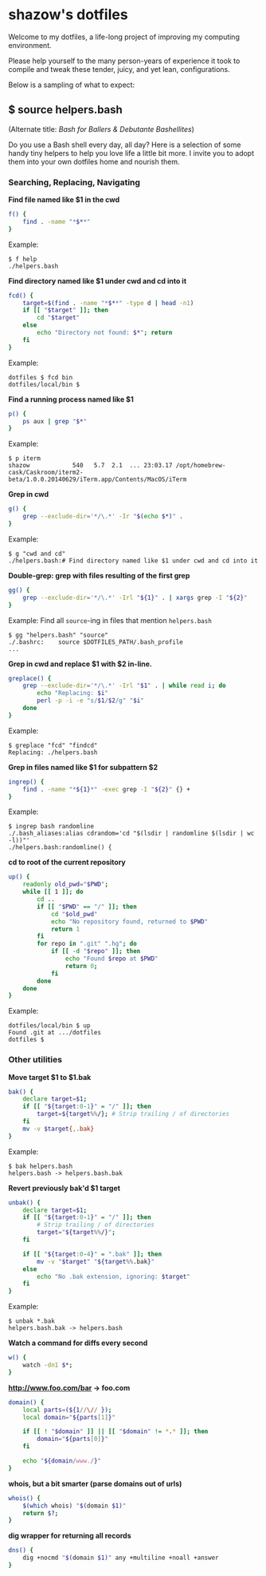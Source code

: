 # shazow's dotfiles

Welcome to my dotfiles, a life-long project of improving my computing 
environment.

Please help yourself to the many person-years of experience it took to compile 
and tweak these tender, juicy, and yet lean, configurations.

Below is a sampling of what to expect:


## $ source helpers.bash

(Alternate title: *Bash for Ballers & Debutante Bashellites*)

Do you use a Bash shell every day, all day? Here is a selection of some handy
tiny helpers to help you love life a little bit more. I invite you to adopt them 
into your own dotfiles home and nourish them.

### Searching, Replacing, Navigating

**Find file named like $1 in the cwd**

```bash
f() {
    find . -name "*$**"
}
```

Example:

```
$ f help
./helpers.bash
```

**Find directory named like $1 under cwd and cd into it**

```bash
fcd() {
    target=$(find . -name "*$**" -type d | head -n1)
    if [[ "$target" ]]; then
        cd "$target"
    else
        echo "Directory not found: $*"; return
    fi
}
```

Example:

```
dotfiles $ fcd bin
dotfiles/local/bin $
```


**Find a running process named like $1**

```bash
p() {
    ps aux | grep "$*"
}
```

Example:

```
$ p iterm
shazow            540   5.7  2.1  ... 23:03.17 /opt/homebrew-cask/Caskroom/iterm2-beta/1.0.0.20140629/iTerm.app/Contents/MacOS/iTerm
```


**Grep in cwd**

```bash
g() {
    grep --exclude-dir='*/\.*' -Ir "$(echo $*)" .
}
```

Example:

```
$ g "cwd and cd"
./helpers.bash:# Find directory named like $1 under cwd and cd into it
```


**Double-grep: grep with files resulting of the first grep**

```bash
gg() {
    grep --exclude-dir='*/\.*' -Irl "${1}" . | xargs grep -I "${2}"
}
```

Example: Find all `source`-ing in files that mention `helpers.bash`

```
$ gg "helpers.bash" "source"
./.bashrc:    source $DOTFILES_PATH/.bash_profile
...
```


**Grep in cwd and replace $1 with $2 in-line.**

```bash
greplace() {
    grep --exclude-dir='*/\.*' -Irl "$1" . | while read i; do
        echo "Replacing: $i"
        perl -p -i -e "s/$1/$2/g" "$i"
    done
}
```

Example:

```
$ greplace "fcd" "findcd"
Replacing: ./helpers.bash
```


**Grep in files named like $1 for subpattern $2**

```bash
ingrep() {
    find . -name "*${1}*" -exec grep -I "${2}" {} +
}
```

Example:

```
$ ingrep bash randomline
./.bash_aliases:alias cdrandom='cd "$(lsdir | randomline $(lsdir | wc -l))"'
./helpers.bash:randomline() {
```


**cd to root of the current repository**

```bash
up() {
    readonly old_pwd="$PWD";
    while [[ 1 ]]; do
        cd ..
        if [[ "$PWD" == "/" ]]; then
            cd "$old_pwd"
            echo "No repository found, returned to $PWD"
            return 1
        fi
        for repo in ".git" ".hg"; do
            if [[ -d "$repo" ]]; then
                echo "Found $repo at $PWD"
                return 0;
            fi
        done
    done
}
```

Example:

```shell
dotfiles/local/bin $ up
Found .git at .../dotfiles
dotfiles $
```


### Other utilities


**Move target $1 to $1.bak**

```bash
bak() {
    declare target=$1;
    if [[ "${target:0-1}" = "/" ]]; then
        target=${target%%/}; # Strip trailing / of directories
    fi
    mv -v $target{,.bak}
}
```

Example:

```shell
$ bak helpers.bash
helpers.bash -> helpers.bash.bak
```


**Revert previously bak'd $1 target**

```bash
unbak() {
    declare target=$1;
    if [[ "${target:0-1}" = "/" ]]; then
        # Strip trailing / of directories
        target="${target%%/}";
    fi

    if [[ "${target:0-4}" = ".bak" ]]; then
        mv -v "$target" "${target%%.bak}"
    else
        echo "No .bak extension, ignoring: $target"
    fi
}
```

Example:

```shell
$ unbak *.bak
helpers.bash.bak -> helpers.bash
```


**Watch a command for diffs every second**

```bash
w() {
    watch -dn1 $*;
}
```


**http://www.foo.com/bar -> foo.com**

```bash
domain() {
    local parts=(${1//\// });
    local domain="${parts[1]}"

    if [[ ! "$domain" ]] || [[ "$domain" != *.* ]]; then
        domain="${parts[0]}"
    fi

    echo "${domain/www./}"
}
```


**whois, but a bit smarter (parse domains out of urls)**

```bash
whois() {
    $(which whois) "$(domain $1)"
    return $?;
}
```


**dig wrapper for returning all records**

```bash
dns() {
    dig +nocmd "$(domain $1)" any +multiline +noall +answer
}
```
